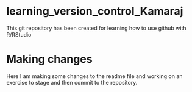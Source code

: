 # learning_version_control_Kamaraj
This git repository has been created for learning how to use github with R/RStudio

# Making changes
Here I am making some changes to the readme file and working on an exercise to stage and then commit to the repository.